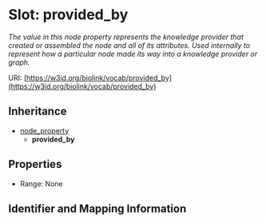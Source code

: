 # Slot: provided_by
_The value in this node property represents the knowledge provider that created or assembled the node and all of its attributes.  Used internally to represent how a particular node made its way into a knowledge provider or graph._


URI: [https://w3id.org/biolink/vocab/provided_by](https://w3id.org/biolink/vocab/provided_by)




## Inheritance

* [node_property](node_property.md)
    * **provided_by**



## Properties

 * Range: None



## Identifier and Mapping Information






